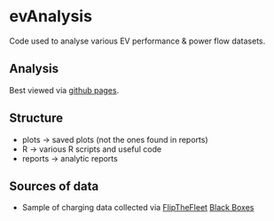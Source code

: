 # evAnalysis

Code used to analyse various EV performance & power flow datasets.

## Analysis

Best viewed via [github pages](https://cfsotago.github.io/evAnalysis/).

## Structure

 * plots -> saved plots (not the ones found in reports)
 * R -> various R scripts and useful code
 * reports -> analytic reports
 
## Sources of data

 * Sample of charging data collected via [FlipTheFleet](http://flipthefleet.org/) [Black Boxes](https://flipthefleet.org/ev-black-box/)
